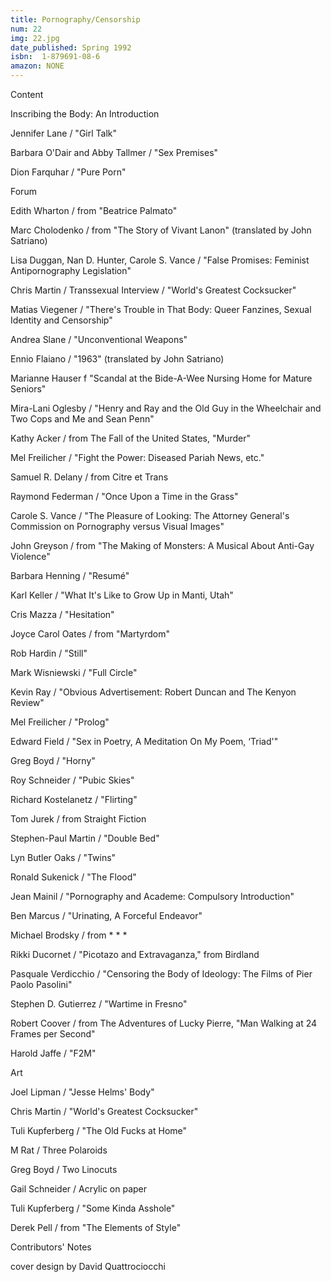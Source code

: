 ```yaml
---
title: Pornography/Censorship
num: 22
img: 22.jpg
date_published: Spring 1992
isbn:  1-879691-08-6
amazon: NONE
---
```


Content

Inscribing the Body: An Introduction

Jennifer Lane / "Girl Talk"

Barbara O'Dair and Abby Tallmer / "Sex Premises"

Dion Farquhar / "Pure Porn"

Forum

Edith Wharton / from "Beatrice Palmato"

Marc Cholodenko / from "The Story of Vivant Lanon" (translated by John Satriano)

Lisa Duggan, Nan D. Hunter, Carole S. Vance / "False Promises: Feminist Antipornography Legislation"

Chris Martin / Transsexual Interview / "World's Greatest Cocksucker"

Matias Viegener / "There's Trouble in That Body: Queer Fanzines, Sexual Identity and Censorship"

Andrea Slane / "Unconventional Weapons"

Ennio Flaiano / "1963" (translated by John Satriano)

Marianne Hauser f "Scandal at the Bide-A-Wee Nursing Home for Mature Seniors"

Mira-Lani Oglesby / "Henry and Ray and the Old Guy in the Wheelchair and Two Cops and Me and Sean Penn"

Kathy Acker / from The Fall of the United States, "Murder"

Mel Freilicher / "Fight the Power: Diseased Pariah News, etc."

Samuel R. Delany / from Citre et Trans

Raymond Federman / "Once Upon a Time in the Grass"

Carole S. Vance / "The Pleasure of Looking: The Attorney General's Commission on Pornography versus Visual Images"

John Greyson / from "The Making of Monsters: A Musical About Anti-Gay Violence"

Barbara Henning / "Resumé"

Karl Keller / "What It's Like to Grow Up in Manti, Utah"

Cris Mazza / "Hesitation"

Joyce Carol Oates / from "Martyrdom"

Rob Hardin / "Still"

Mark Wisniewski / "Full Circle"

Kevin Ray / "Obvious Advertisement: Robert Duncan and The Kenyon Review"

Mel Freilicher / "Prolog"

Edward Field / "Sex in Poetry, A Meditation On My Poem, ‘Triad'"

Greg Boyd / "Horny"

Roy Schneider / "Pubic Skies"

Richard Kostelanetz / "Flirting"

Tom Jurek / from Straight Fiction

Stephen-Paul Martin / "Double Bed"

Lyn Butler Oaks / "Twins"

Ronald Sukenick / "The Flood"

Jean Mainil / "Pornography and Academe: Compulsory Introduction"

Ben Marcus / "Urinating, A Forceful Endeavor"

Michael Brodsky / from * * *

Rikki Ducornet / "Picotazo and Extravaganza," from Birdland

Pasquale Verdicchio / "Censoring the Body of Ideology: The Films of Pier Paolo Pasolini"

Stephen D. Gutierrez / "Wartime in Fresno"

Robert Coover / from The Adventures of Lucky Pierre, "Man Walking at 24 Frames per Second"

Harold Jaffe / "F2M"

Art

Joel Lipman / "Jesse Helms' Body"

Chris Martin / "World's Greatest Cocksucker"

Tuli Kupferberg / "The Old Fucks at Home"

M Rat / Three Polaroids

Greg Boyd / Two Linocuts

Gail Schneider / Acrylic on paper

Tuli Kupferberg / "Some Kinda Asshole"

Derek Pell / from "The Elements of Style"

Contributors' Notes

cover design by David Quattrociocchi

